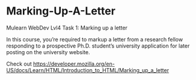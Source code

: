 # Marking-Up-A-Letter
Mulearn WebDev Lvl4 Task 1: Marking up a letter

In this course, you’re required to markup a letter from a research fellow responding to a prospective Ph.D. student’s university application for later posting on the university website.

 Check out https://developer.mozilla.org/en-US/docs/Learn/HTML/Introduction_to_HTML/Marking_up_a_letter
